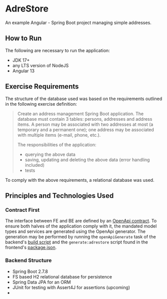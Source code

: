 # AdreStore

An example Angular - Spring Boot project managing simple addresses.

## How to Run

The following are necessary to run the application:

- JDK 17+
- any LTS version of NodeJS
- Angular 13

## Exercise Requirements

The structure of the database used was based on the requirements outlined in the following exercise
definition:

> Create an address management Spring Boot application. The database must contain 3 tables: persons,
> addresses and address items. A person may be associated with two addresses at most (a temporary
> and
> a permanent one); one address may be associated with multiple items (e-mail, phone, etc.).
>
> The responsibilities of the application:
>
> - querying the above data
> - saving, updating and deleting the above data (error handling included)
> - tests

To comply with the above requirements, a relational database was used.

## Principles and Technologies Used

### Contract First

The interface between FE and BE are defined by an [OpenApi contract](./adrestore.yaml). To ensure
both halves of the application comply with it, the mandated model types and services are generated
using the OpenApi generator. The generation may be performed by running the `openApiGenerate` task
of the backend's [build script](./be-spring/build.gradle) and the `generate:adrestore` script found
in the frontend's [package.json](./ui-angular/package.json).

### Backend Structure

- Spring Boot 2.7.8
- FS based H2 relational database for persistence
- Spring Data JPA for an ORM
- JUnit for testing with Assert4J for assertions (upcoming)
- 
